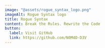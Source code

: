 ```yaml
---
image: "@assets/rogue_syntax_logo.png"
imageAlt: Rogue Syntax logo
title: Rogue Syntax
content: Break the Rules. Rewrite the Code
button:
  label: Visit GitHub
  link: https://github.com/N0M4D-D3V
---
```

